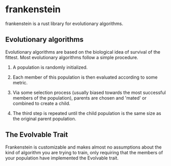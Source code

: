 # frankenstein
frankenstein is a rust library for evolutionary algorithms.

## Evolutionary algorithms 
Evolutionary algorithms are based on the biological idea of survival of the fittest. Most evolutionary algorithms follow a simple procedure. 
   1. A population is randomly initialized. 
    
   2. Each member of this population is then evaluated according to some metric. 
    
   3. Via some selection process (usually biased towards the most successful members of the population), parents are chosen and 'mated' or combined to create a child.
    
   4. The third step is repeated until the child population is the same size as the original parent population.
    
## The Evolvable Trait
Frankenstein is customizable and makes almost no assumptions about the kind of algorithm you are trying to train, only requiring that the members of your population have implemented the Evolvable trait.  
